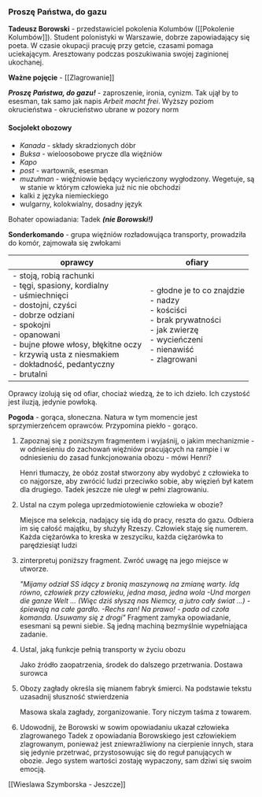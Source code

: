 ### Proszę Państwa, do gazu

**Tadeusz Borowski** - przedstawiciel pokolenia Kolumbów ([[Pokolenie Kolumbów]]). Student polonistyki w Warszawie, dobrze zapowiadający się poeta. W czasie okupacji pracuję przy getcie, czasami pomaga uciekającym. Aresztowany podczas poszukiwania swojej zaginionej ukochanej. 

**Ważne pojęcie** - [[Zlagrowanie]]

***Proszę Państwa, do gazu!*** - zaproszenie, ironia, cynizm. Tak ujął by to esesman, tak samo jak napis *Arbeit macht frei*. Wyższy poziom okrucieństwa - okrucieństwo ubrane w pozory norm
#### Socjolekt obozowy
- *Kanada* - składy skradzionych dóbr
- *Buksa* - wieloosobowe prycze dla więźniów
- *Kapo*
- *post* - wartownik, esesman
- *muzułman* - więźniowie będący wycieńczony wygłodzony. Wegetuje, są w stanie w którym człowieka już nic nie obchodzi
- kalki z języka niemieckiego
- wulgarny, kolokwialny, dosadny język

Bohater opowiadania: Tadek ***(nie Borowski!)***

**Sonderkomando** - grupa więźniów rozładowująca transporty, prowadziła do komór, zajmowała się zwłokami

| oprawcy                                                                                                                                                                                                                                                         | ofiary                                                                                                                                     |
| --------------------------------------------------------------------------------------------------------------------------------------------------------------------------------------------------------------------------------------------------------------- | ------------------------------------------------------------------------------------------------------------------------------------------ |
| - stoją, robią rachunki<br>- tęgi, spasiony, kordialny<br>- uśmiechnięci<br>- dostojni, czyści<br>- dobrze odziani<br>- spokojni<br>- opanowani<br>- bujne płowe włosy, błękitne oczy<br>- krzywią usta z niesmakiem<br>- dokładność, pedantyczny<br>- brutalni | - głodne je to co znajdzie<br>- nadzy<br>- kościści<br>- brak prywatności<br>- jak zwierzę<br>- wycieńczeni<br>- nienawiść<br>- zlagrowani |

Oprawcy izolują się od ofiar, chociaż wiedzą, że to ich dzieło. Ich czystość jest iluzją, jedynie powłoką.


**Pogoda** - gorąca, słoneczna. Natura w tym momencie jest sprzymierzeńcem oprawców. Przypomina piekło - gorąco.

1. Zapoznaj się z poniższym fragmentem i wyjaśnij, o jakim mechanizmie - w odniesieniu do zachowań więźniów pracujących na rampie i w odniesieniu do zasad funkcjonowania obozu - mówi Henri?

	Henri tłumaczy, że obóz został stworzony aby wydobyć z człowieka to co najgorsze, aby zwrócić ludzi przeciwko sobie, aby więzień był katem dla drugiego.  Tadek jeszcze nie uległ w pełni zlagrowaniu. 

2. Ustal na czym polega uprzedmiotowienie człowieka w obozie?

	 Miejsce ma selekcja, nadający się idą do pracy, reszta do gazu. Odbiera im się całość majątku, by służyły Rzeszy. Człowiek staję się numerem. Każda ciężarówka to kreska w zeszyciku, każda ciężarówka to parędziesiąt ludzi
	
3. zinterpretuj poniższy fragment. Zwróć uwagę na jego miejsce w utworze.

	*"Mijamy odział SS idący z bronią maszynową na zmianę warty. Idą równo, człowiek przy człowieku, jedna masa, jedna wola
	-Und morgen die ganze Welt ... (Więc dziś słyszą nas Niemcy, a jutro cały świat ...) - śpiewają na całe gardło.
	-Rechs ran! Na prawo! - pada od czoła komanda. Usuwamy się z drogi"*
	Fragment zamyka opowiadanie, esesmani są pewni siebie. Są jedną machiną bezmyślnie wypełniająca zadanie. 

4. Ustal, jaką funkcje pełnią transporty w życiu obozu

	Jako źródło zaopatrzenia, środek do dalszego przetrwania. Dostawa surowca

5. Obozy zagłady określa się mianem fabryk śmierci. Na podstawie tekstu uzasadnij słuszność stwierdzenia

	Masowa skala zagłady, zorganizowanie. Tory niczym taśma z towarem.

6. Udowodnij, że Borowski w sowim opowiadaniu ukazał człowieka zlagrowanego
	Tadek z opowiadania Borowskiego jest człowiekiem zlagrowanym, ponieważ jest zniewrażliwiony  na cierpienie innych, stara się jedynie przetrwać, przystosowując się do reguł panujących w obozie. Jego system wartości zostaję wypaczony, sam dziwi się swoim emocją.

[[Wieslawa Szymborska - Jeszcze]]